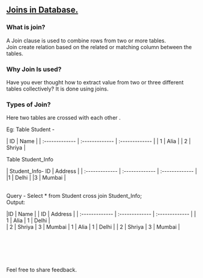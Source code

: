 ## [Joins in Database.](https://prayuja-teli.github.io/Blog/Joins)<br/>    

### What is join?<br/>

A Join clause is used to combine rows from two or more tables.<br/>
Join create relation based on the related or matching column between the tables.<br/>

### Why Join Is used?<br/>

Have you ever thought how to extract value from two or three different tables collectively? 
It is done using joins.<br/>


### Types of Join?<br/>

Here two tables are crossed with each other .<br/>

Eg:
Table Student -		

| ID | Name |
| :------------- | :------------- | :------------- | 
| 1 | Alia |
| 2 | Shriya |


 Table Student_Info <br/>
    
    
    
| Student_Info- ID | Address |
| :------------- | :------------- | :------------- | 
|1 | Delhi  |
|3 | Mumbai  |


<br/>
Query - 
Select * from Student cross join Student_Info;
<br/>
Output:

|ID  | Name  | |  ID    | Address  |
| :------------- | :------------- | :------------- | 
| 1  | Alia     |    1   | Delhi |   
| 2  | Shriya   |   3   | Mumbai
| 1  |  Alia    |      1   | Delhi |
| 2  | Shriya   |  3  | Mumbai |

 
 
 <br/><br/><br/><br/>
 
 
 Feel free to share feedback.
